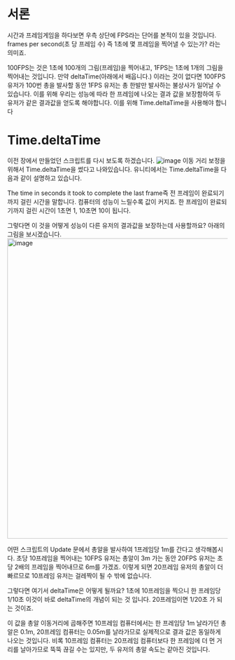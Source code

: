 # 서론
시간과 프레임게임을 하다보면 우측 상단에 FPS라는 단어를 본적이 있을 것입니다. frames per second(초 당 프레임 수) 즉 1초에 몇 프레임을 찍어낼 수 있는가? 라는 의미죠.

100FPS는 것은 1초에 100개의 그림(프레임)을 찍어내고, 1FPS는 1초에 1개의 그림을 찍어내는 것입니다. 만약 deltaTime(아래에서 배웁니다.) 이라는 것이 없다면 100FPS 유저가 100번 총을 발사할 동안 1FPS 유저는 총 한발만 발사하는 불상사가 일어날 수 있습니다. 이를 위해 우리는 성능에 따라 한 프레임에 나오는 결과 값을 보장함하여 두 유저가 같은 결과값을 얻도록 해야합니다. 이를 위해 Time.deltaTime을 사용해야 합니다


# Time.deltaTime
이전 장에서 만들었던 스크립트를 다시 보도록 하겠습니다.
![image](https://user-images.githubusercontent.com/43405887/175227326-53192cc4-12d9-41b8-8b91-37da98f27943.png)
이동 거리 보정을 위해서 Time.deltaTime을 썼다고 나와있습니다. 유니티에서는 Time.deltaTime을 다음과 같이 설명하고 있습니다.

The time in seconds it took to complete the last frame즉 전 프레임이 완료되기까지 걸린 시간을 말합니다. 컴퓨터의 성능이 느릴수록 값이 커지죠. 한 프레임이 완료되기까지 걸린 시간이 1초면 1, 10초면 10이 됩니다.

그렇다면 이 것을 어떻게 성능이 다른 유저의 결과값을 보장하는데 사용할까요? 아래의 그림을 보시겠습니다.
<img width="685" alt="image" src="https://user-images.githubusercontent.com/43405887/175227525-9597793e-1c67-4239-bc95-f61fd6b116eb.png">

어떤 스크립트의 Update 문에서 총알을 발사하여 1프레임당 1m를 간다고 생각해봅시다. 초당 10프레임을 찍어내는 10FPS 유저는 총알이 3m 가는 동안 20FPS 유저는 초당 2배의 프레임을 찍어내므로 6m를 가겠죠. 이렇게 되면 20프레임 유저의 총알이 더 빠르므로 10프레임 유저는 걸레짝이 될 수 밖에 없습니다.

그렇다면 여기서 deltaTime은 어떻게 될까요? 1초에 10프레임을 찍으니 한 프레임당 1/10초 이것이 바로 deltaTime의 개념이 되는 것 입니다. 20프레임이면 1/20초 가 되는 것이죠.

이 값을 총알 이동거리에 곱해주면 10프레임 컴퓨터에서는 한 프레임당 1m 날라가던 총알은 0.1m, 20프레임 컴퓨터는 0.05m를 날라가므로 실제적으로 결과 값은 동일하게 나오는 것입니다. 비록 10프레임 컴퓨터는 20프레임 컴퓨터보다 한 프레임에 더 먼 거리를 날아가므로 뚝뚝 끊길 수는 있지만, 두 유저의 총알 속도는 같아진 것입니다. 
